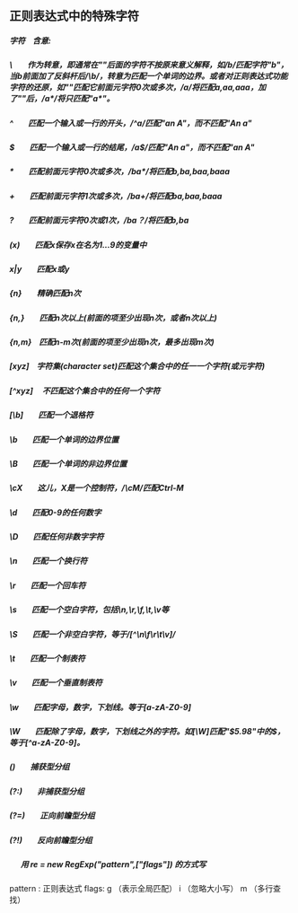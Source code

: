 ## 正则表达式中的特殊字符
#####   字符  &nbsp; &nbsp;含意:
#####   \    &nbsp; &nbsp;&nbsp; &nbsp; 作为转意，即通常在"\"后面的字符不按原来意义解释，如/b/匹配字符"b"，当b前面加了反斜杆后/\b/，转意为匹配一个单词的边界。或者对正则表达式功能字符的还原，如"*"匹配它前面元字符0次或多次，/a*/将匹配a,aa,aaa，加了"\"后，/a\*/将只匹配"a*"。
#####   ^    &nbsp; &nbsp;&nbsp; &nbsp; 匹配一个输入或一行的开头，/^a/匹配"an A"，而不匹配"An a"
#####   $    &nbsp; &nbsp;&nbsp; &nbsp; 匹配一个输入或一行的结尾，/a$/匹配"An a"，而不匹配"an A"
#####   *    &nbsp; &nbsp;&nbsp; &nbsp; 匹配前面元字符0次或多次，/ba*/将匹配b,ba,baa,baaa
#####   +    &nbsp; &nbsp;&nbsp; &nbsp; 匹配前面元字符1次或多次，/ba+/将匹配ba,baa,baaa
#####   ?    &nbsp; &nbsp;&nbsp; &nbsp; 匹配前面元字符0次或1次，/ba？/将匹配b,ba
#####   (x)  &nbsp; &nbsp;&nbsp; &nbsp; 匹配x保存x在名为$1...$9的变量中
#####   x|y  &nbsp; &nbsp;&nbsp; &nbsp; 匹配x或y
#####   {n}  &nbsp; &nbsp;&nbsp; &nbsp; 精确匹配n次
#####   {n,} &nbsp; &nbsp;&nbsp; &nbsp; 匹配n次以上(前面的项至少出现n次，或者n次以上)
#####   {n,m} &nbsp; &nbsp;匹配n-m次(前面的项至少出现n次，最多出现m次)
#####   [xyz] &nbsp; &nbsp;字符集(character set)匹配这个集合中的任一一个字符(或元字符)
#####   [^xyz] &nbsp; &nbsp;&nbsp;不匹配这个集合中的任何一个字符
#####   [\b]  &nbsp; &nbsp;&nbsp; &nbsp; 匹配一个退格符
#####   \b   &nbsp; &nbsp;&nbsp; &nbsp; 匹配一个单词的边界位置
#####   \B   &nbsp; &nbsp;&nbsp; &nbsp; 匹配一个单词的非边界位置
#####   \cX  &nbsp; &nbsp;&nbsp; &nbsp; 这儿，X是一个控制符，/\cM/匹配Ctrl-M
#####   \d   &nbsp; &nbsp;&nbsp; &nbsp; 匹配0-9的任何数字
#####   \D   &nbsp; &nbsp;&nbsp; &nbsp; 匹配任何非数字字符
#####   \n   &nbsp; &nbsp;&nbsp; &nbsp; 匹配一个换行符
#####   \r   &nbsp; &nbsp;&nbsp; &nbsp; 匹配一个回车符
#####   \s   &nbsp; &nbsp;&nbsp; &nbsp; 匹配一个空白字符，包括\n,\r,\f,\t,\v等
#####   \S   &nbsp; &nbsp;&nbsp; &nbsp; 匹配一个非空白字符，等于/[^\n\f\r\t\v]/
#####   \t   &nbsp; &nbsp;&nbsp; &nbsp; 匹配一个制表符
#####   \v   &nbsp; &nbsp;&nbsp; &nbsp; 匹配一个垂直制表符
#####   \w   &nbsp; &nbsp;&nbsp; &nbsp; 匹配字母，数字，下划线。等于[a-zA-Z0-9]
#####   \W   &nbsp; &nbsp;&nbsp; &nbsp; 匹配除了字母，数字，下划线之外的字符。如[\W]匹配"$5.98"中的$，等于[^a-zA-Z0-9]。
#####   ()   &nbsp; &nbsp;&nbsp; &nbsp; 捕获型分组
#####  (?:)  &nbsp; &nbsp;&nbsp; &nbsp; 非捕获型分组
#####  (?=)  &nbsp; &nbsp;&nbsp; &nbsp; 正向前瞻型分组
#####  (?!)  &nbsp; &nbsp;&nbsp; &nbsp; 反向前瞻型分组


##### &nbsp; &nbsp;&nbsp; &nbsp;用 re = new RegExp("pattern",["flags"]) 的方式写
  pattern : 正则表达式
  flags: g （表示全局匹配）
  i （忽略大小写）
  m （多行查找）
